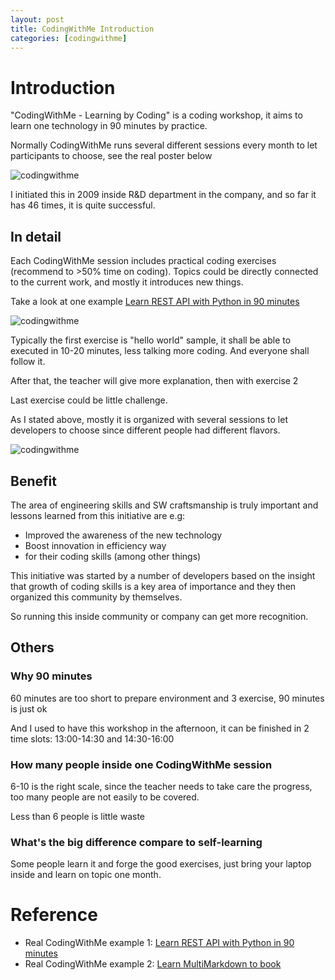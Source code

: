 ```yaml
---
layout: post
title: CodingWithMe Introduction
categories: [codingwithme]
---
```


# Introduction #

"CodingWithMe - Learning by Coding" is a coding workshop, it aims to learn one technology in 90 minutes by practice.

Normally CodingWithMe runs several different sessions every month to let participants to choose, see the real poster below 

![codingwithme](http://www.larrycaiyu.com/blog/images/codingwithme-3.png)

I initiated this in 2009 inside R&D department in the company, and so far it has 46 times, it is quite successful.

## In detail ##

Each CodingWithMe session includes practical coding exercises (recommend to >50% time on coding). Topics could be directly connected to the current work, and mostly it introduces new things.

Take a look at one example [Learn REST API with Python in 90 minutes][learnREST]

![codingwithme](http://www.larrycaiyu.com/blog/images/codingwithme-1.png)

Typically the first exercise is "hello world" sample, it shall be able to executed in 10-20 minutes, less talking more coding. And everyone shall follow it.

After that, the teacher will give more explanation, then with exercise 2

Last exercise could be little challenge.

As I stated above, mostly it is organized with several sessions to let developers to choose since different people had different flavors.

![codingwithme](http://www.larrycaiyu.com/blog/images/codingwithme-2.png)
 
## Benefit ##

The area of engineering skills and SW craftsmanship is truly important and lessons learned from this initiative are e.g:

- Improved the awareness of the new technology 
- Boost innovation in efficiency way
- for their coding skills (among other things)

This initiative was started by a number of developers based on the insight that growth of coding skills is a key area of importance and they then organized this community by themselves.

So running this inside community or company can get more recognition.

## Others ##

### Why 90 minutes ###

60 minutes are too short to prepare environment and 3 exercise, 90 minutes is just ok

And I used to have this workshop in the afternoon, it can be finished in 2 time slots: 13:00-14:30 and 14:30-16:00

### How many people inside one CodingWithMe session ###

6-10 is the right scale, since the teacher needs to take care the progress, too many people are not easily to be covered.

Less than 6 people is little waste

### What's the big difference compare to self-learning ###

Some people learn it and forge the good exercises, just bring your laptop inside and learn on topic one month. 

# Reference #

* Real CodingWithMe example 1: [Learn REST API with Python in 90 minutes][learnREST]
* Real CodingWithMe example 2: [Learn MultiMarkdown to book](http://www.slideshare.net/larrycai/write-book-in-markdown)

[learnREST]: http://www.slideshare.net/larrycai/learn-rest-apiwithpython

